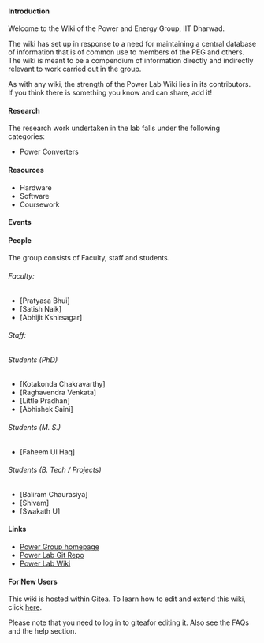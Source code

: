#### Introduction
Welcome to the Wiki of the Power and Energy Group, IIT Dharwad.

The wiki has set up in response to a need for maintaining a central database of information that is of common use to members of the PEG and others. The wiki is meant to be a compendium of information directly and indirectly relevant to  work carried out in the group. 

As with any wiki, the strength of the Power Lab Wiki lies in its contributors. If you think there is something you know and can share, add it!

#### Research
The research work undertaken in the lab falls under the following categories:
- Power Converters

#### Resources
* Hardware
* Software
* Coursework

#### Events

#### People
The group consists of Faculty, staff and students.

###### Faculty:
- [Pratyasa Bhui] 
- [Satish Naik]
- [Abhijit Kshirsagar]

###### Staff:



###### Students (PhD)

- [Kotakonda Chakravarthy]
- [Raghavendra Venkata]
- [Little Pradhan]
- [Abhishek Saini]

###### Students (M. S.)

- [Faheem Ul Haq]

###### Students (B. Tech / Projects)

- [Baliram Chaurasiya]
- [Shivam]
- [Swakath U]



#### Links
- [Power Group homepage](https://sites.google.com/iitdh.ac.in/peg-iitdh)
- [Power Lab Git Repo](https://gitea.iitdh.ac.in/PEG)
- [Power Lab Wiki](tbd)

#### For New Users
This wiki is hosted within Gitea. To learn how to edit and extend this wiki, click [here](Editing.md).

Please note that you need to log in to giteafor editing it.
Also see the FAQs and the help section.

